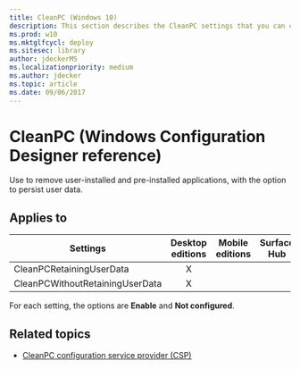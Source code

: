 ```yaml
---
title: CleanPC (Windows 10)
description: This section describes the CleanPC settings that you can configure in provisioning packages for Windows 10 using Windows Configuration Designer.
ms.prod: w10
ms.mktglfcycl: deploy
ms.sitesec: library
author: jdeckerMS
ms.localizationpriority: medium
ms.author: jdecker
ms.topic: article
ms.date: 09/06/2017
---
```


# CleanPC (Windows Configuration Designer reference)

Use to remove user-installed and pre-installed applications, with the option to persist user data.

## Applies to

| Settings  | Desktop editions | Mobile editions | Surface Hub | HoloLens | IoT Core |
| --- | :---: | :---: | :---: | :---: | :---: |
| CleanPCRetainingUserData | X |    |  |  |  |
| CleanPCWithoutRetainingUserData | X |    |  |  |  |

For each setting, the options are **Enable** and **Not configured**. 

## Related topics

- [CleanPC configuration service provider (CSP)](https://msdn.microsoft.com/windows/hardware/commercialize/customize/mdm/cleanpc-csp)